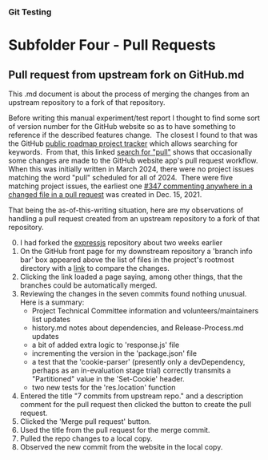 
### Git Testing

# Subfolder **Four** - Pull Requests

## Pull request from upstream fork on GitHub.md

This .md document is about the process of merging the changes 
from an upstream repository to a fork of that repository.

Before writing this manual experiment/test report 
I thought to find some sort of version number for the GitHub website 
so as to have something to reference if the described features change.&nbsp; 
The closest I found to that was the GitHub
[public roadmap project tracker](https://github.com/orgs/github/projects/4247) 
which allows searching for keywords.&nbsp; 
From that, this linked 
[search for "pull"](https://github.com/orgs/github/projects/4247/views/1?filterQuery=pull) 
shows that occasionally some changes are made to the GitHub website app's 
pull request workflow.&nbsp; 
When this was initially written in March 2024, there were no project issues matching the 
word "pull" scheduled for all of 2024.&nbsp; There were five matching project issues, the 
earliest one 
[#347 commenting anywhere in a changed file in a pull request](https://github.com/github/roadmap/issues/347)
was created in Dec. 15, 2021.

That being the as-of-this-writing situation, here are my observations of handling a pull 
request created from an upstream repository to a fork of that repository.

0) I had forked the [expressjs](https://github.com/expressjs/express) repository 
about two weeks earlier
1) On the GitHub front page for my downstream repository a 'branch info bar' box appeared
above the list of files in the project's rootmost directory with a 
[link](https://github.com/WriteRead024/express/compare/master...expressjs%3Aexpress%3Amaster)
to compare the changes.
2) Clicking the link loaded a page saying, among other things, 
that the branches could be automatically merged.
3) Reviewing the changes in the seven commits found nothing unusual.&nbsp; Here is a summary:
    * Project Technical Committee information and volunteers/maintainers list updates
    * history.md notes about dependencies, and Release-Process.md updates
    * a bit of added extra logic to 'response.js' file
    * incrementing the version in the 'package.json' file
    * a test that the 'cookie-parser' (presently only a devDependency, perhaps as an in-evaluation stage trial) correctly transmits a "Partitioned" value in the 'Set-Cookie' header.
    * two new tests for the 'res.location' function
4) Entered the title "7 commits from upstream repo." and a description comment for the pull request then clicked the button to create the pull request.
5) Clicked the 'Merge pull request' button.
6) Used the title from the pull request for the merge commit.
7) Pulled the repo changes to a local copy.
8) Observed the new commit from the website in the local copy.
